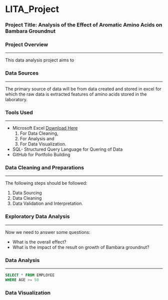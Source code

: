 # LITA_Project

### Project Title: Analysis of the Effect of Aromatic Amino Acids on Bambara Groundnut


### Project Overview 
---
This data analysis project aims to 

### Data Sources
---
The primary source of data will be from data created and stored in excel for which the raw data is extracted features of amino acids stored in the laboratory.

### Tools Used
---
- Microsoft Excel [Download Here](https://www.microsoft.com)
  1. For Data Cleaning,
  2. For Analysis and
  3. For Data Visualization.
- SQL- Structured Query Language for Quering of Data
- GitHub for Portfolio Building


### Data Cleaning and Preparations
---
The following steps should be followed:
1. Data Sourcing
2. Data Cleaning
3. Data Validation and Interpretation.

### Exploratory Data Analysis
---
Now we need to answer some questions:
- What is the overall effect?
- What is the impact of the result on growth of Bambara groundnut?

 
 ### Data Analysis
 ---
 ```SQL
SELECT * FROM EMPLOYEE
WHERE AGE >= 50
```

### Data Visualization

 
